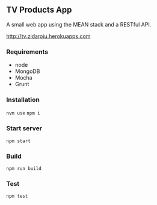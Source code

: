 ## TV Products App

A small web app using the MEAN stack and a RESTful API.

http://tv.zidaroiu.herokuapps.com

### Requirements

- node
- MongoDB
- Mocha
- Grunt

### Installation

``` nvm use ```
``` npm i ```

### Start server

``` npm start ```

### Build

``` npm run build ```

### Test

``` npm test ```
